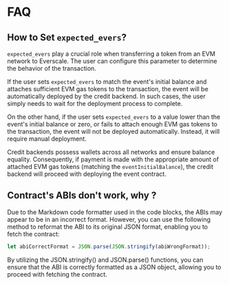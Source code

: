 # FAQ

## How to Set `expected_evers`?

`expected_evers` play a crucial role when transferring a token from an EVM network to Everscale. The user can configure this parameter to determine the behavior of the transaction.

If the user sets `expected_evers` to match the event's initial balance and attaches sufficient EVM gas tokens to the transaction, the event will be automatically deployed by the credit backend. In such cases, the user simply needs to wait for the deployment process to complete.

On the other hand, if the user sets `expected_evers` to a value lower than the event's initial balance or zero, or fails to attach enough EVM gas tokens to the transaction, the event will not be deployed automatically. Instead, it will require manual deployment.

Credit backends possess wallets across all networks and ensure balance equality. Consequently, if payment is made with the appropriate amount of attached EVM gas tokens (matching the `eventInitialBalance`), the credit backend will proceed with deploying the event contract.

## Contract's ABIs don't work, why ?

Due to the Markdown code formatter used in the code blocks, the ABIs may appear to be in an incorrect format. However, you can use the following method to reformat the ABI to its original JSON format, enabling you to fetch the contract:

```typescript
let abiCorrectFormat = JSON.parse(JSON.stringify(abiWrongFormat));
```

By utilizing the JSON.stringify() and JSON.parse() functions, you can ensure that the ABI is correctly formatted as a JSON object, allowing you to proceed with fetching the contract.
